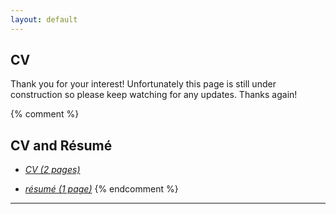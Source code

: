 ```yaml
---
layout: default
---
```

## CV

Thank you for your interest! Unfortunately this page is still under construction so please keep watching for any updates. Thanks again!

{% comment %} 
## CV and Résumé

- *[CV (2 pages)](CV.pdf)*

- *[résumé (1 page)](resume.pdf)*
{% endcomment %} 
---
